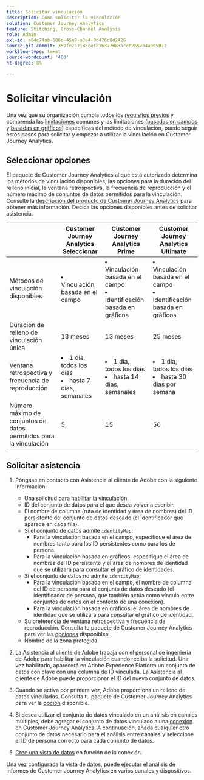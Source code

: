 ```yaml
---
title: Solicitar vinculación
description: Cómo solicitar la vinculación
solution: Customer Journey Analytics
feature: Stitching, Cross-Channel Analysis
role: Admin
exl-id: a04c74ab-606e-45a9-a3e4-0d476c8d2426
source-git-commit: 359fe2a718ccef816377083aceb2652b4a905072
workflow-type: tm+mt
source-wordcount: '460'
ht-degree: 8%

---
```


# Solicitar vinculación

Una vez que su organización cumpla todos los [requisitos previos](overview.md#prerequisites) y comprenda las [limitaciones](overview.md#limitations) comunes y las limitaciones ([basadas en campos](fbs.md#limitations) y [basadas en gráficos](gbs.md#limitations)) específicas del método de vinculación, puede seguir estos pasos para solicitar y empezar a utilizar la vinculación en Customer Journey Analytics.

## Seleccionar opciones

El paquete de Customer Journey Analytics al que está autorizado determina los métodos de vinculación disponibles, las opciones para la duración del relleno inicial, la ventana retrospectiva, la frecuencia de reproducción y el número máximo de conjuntos de datos permitidos para la vinculación. Consulte la [descripción del producto de Customer Journey Analytics](https://helpx.adobe.com/legal/product-descriptions/customer-journey-analytics.html?lang=es) para obtener más información. Decida las opciones disponibles antes de solicitar asistencia.

| | Customer Journey Analytics<br/>Seleccionar | Customer Journey Analytics<br/>Prime | Customer Journey Analytics<br/>Ultimate |
|---|---|---|---|
| Métodos de vinculación disponibles | <li>Vinculación basada en el campo</li> | <li>Vinculación basada en el campo</li><li>Identificación basada en gráficos</li> | <li>Vinculación basada en el campo</li><li>Identificación basada en gráficos</li> |
| Duración de relleno de vinculación única | 13 meses | 13 meses | 25 meses |
| Ventana retrospectiva y frecuencia de reproducción | <li>1 día, todos los días</li><li>hasta 7 días, semanales</li> | <li>1 día, todos los días</li><li>hasta 14 días, semanales</li> | <li>1 día, todos los días</li><li>hasta 30 días por semana</li> |
| Número máximo de conjuntos de datos permitidos para la vinculación | 5 | 15 | 50 |

## Solicitar asistencia

1. Póngase en contacto con Asistencia al cliente de Adobe con la siguiente información:

   - Una solicitud para habilitar la vinculación.
   - ID del conjunto de datos para el que desea volver a escribir.
   - El nombre de columna (ruta de identidad y área de nombres) del ID persistente del conjunto de datos deseado (el identificador que aparece en cada fila).
   - Si el conjunto de datos admite `identityMap`:
      - Para la vinculación basada en el campo, especifique el área de nombres tanto para los ID persistentes como para los de persona.
      - Para la vinculación basada en gráficos, especifique el área de nombres del ID persistente y el área de nombres de identidad que se utilizará para consultar el gráfico de identidades.
   - Si el conjunto de datos no admite `identityMap`:
      - Para la vinculación basada en el campo, el nombre de columna del ID de persona para el conjunto de datos deseado (el identificador de persona, que también actúa como vínculo entre conjuntos de datos en el contexto de una conexión).
      - Para la vinculación basada en gráficos, el área de nombres de identidad que se utilizará para consultar el gráfico de identidad.
   - Su preferencia de ventana retrospectiva y frecuencia de reproducción. Consulta tu paquete de Customer Journey Analytics para ver las [opciones](#options) disponibles.
   - Nombre de la zona protegida.


2. La Asistencia al cliente de Adobe trabaja con el personal de ingeniería de Adobe para habilitar la vinculación cuando reciba la solicitud. Una vez habilitado, aparecerá en Adobe Experience Platform un conjunto de datos con clave con una columna de ID vinculada. La Asistencia al cliente de Adobe puede proporcionar el ID del nuevo conjunto de datos.
3. Cuando se activa por primera vez, Adobe proporciona un relleno de datos vinculados. Consulta tu paquete de Customer Journey Analytics para ver la [opción](#options) disponible.

4. Si desea utilizar el conjunto de datos vinculado en un análisis en canales múltiples, debe agregar el conjunto de datos vinculado a una [conexión](../connections/overview.md) en Customer Journey Analytics. A continuación, añada cualquier otro conjunto de datos necesario para el análisis entre canales y seleccione el ID de persona correcto para cada conjunto de datos.

5. [Cree una vista de datos](/help/data-views/create-dataview.md) en función de la conexión.

<!-- To do: Paragraph on backfill once product and marketing determine the best way forward. -->

Una vez configurada la vista de datos, puede ejecutar el análisis de informes de Customer Journey Analytics en varios canales y dispositivos.

<!-- Uncomment once stitching UI is available (for limited testing)..

### Do It Yourself

|Positive|[!BADGE New Feature]{type=Positive before-title="false"}|

{{release-limited-testing-section}}

Alternatively, you can set up and use stitching through the Customer Journey Analytics user interface:

1. Go to the [Create and manage stitched datasets](stitching-ui.md) and follow steps to rekey your dataset.

2. [Create a connection](/help/connections/create-connection.md) in Customer Journey Analytics using the newly generated dataset and any other datasets that you want to include. Choose the correct person ID for each dataset.

3. [Create a connection](/help/connections/create-connection.md) in Customer Journey Analytics using the newly generated dataset and any other datasets that you want to include. Choose the correct person ID for each dataset.
   
4. [Create a data view](/help/data-views/create-dataview.md) based on the connection.

Once the data view is set up, the cross-channel analysis in Customer Journey Analytics is just like any other analysis in Customer Journey Analytics, except now the data operates across channels and devices.

-->
